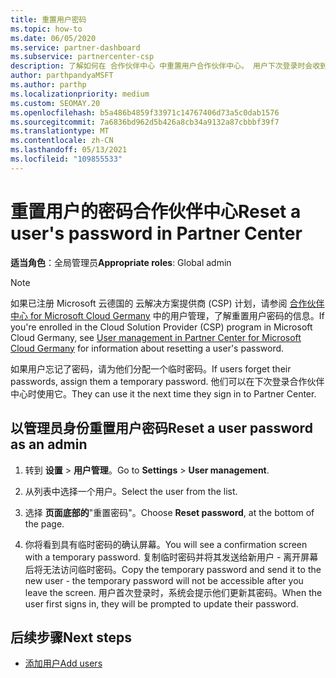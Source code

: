 ```yaml
---
title: 重置用户密码
ms.topic: how-to
ms.date: 06/05/2020
ms.service: partner-dashboard
ms.subservice: partnercenter-csp
description: 了解如何在 合作伙伴中心 中重置用户合作伙伴中心。 用户下次登录时会收到临时合作伙伴中心。
author: parthpandyaMSFT
ms.author: parthp
ms.localizationpriority: medium
ms.custom: SEOMAY.20
ms.openlocfilehash: b5a486b4859f33971c14767406d73a5c0dab1576
ms.sourcegitcommit: 7a6836bd962d5b426a8cb34a9132a87cbbbf39f7
ms.translationtype: MT
ms.contentlocale: zh-CN
ms.lasthandoff: 05/13/2021
ms.locfileid: "109855533"
---
```

# <a name="reset-a-users-password-in-partner-center"></a><span data-ttu-id="834b4-104">重置用户的密码合作伙伴中心</span><span class="sxs-lookup"><span data-stu-id="834b4-104">Reset a user's password in Partner Center</span></span>

<span data-ttu-id="834b4-105">**适当角色**：全局管理员</span><span class="sxs-lookup"><span data-stu-id="834b4-105">**Appropriate roles**: Global admin</span></span>

> [!NOTE]  
> <span data-ttu-id="834b4-106">如果已注册 Microsoft 云德国的 云解决方案提供商 (CSP) 计划，请参阅 [合作伙伴中心 for Microsoft Cloud Germany](user-management-in-partner-center-for-microsoft-cloud-germany.md) 中的用户管理，了解重置用户密码的信息。</span><span class="sxs-lookup"><span data-stu-id="834b4-106">If you're enrolled in the Cloud Solution Provider (CSP) program in Microsoft Cloud Germany, see [User management in Partner Center for Microsoft Cloud Germany](user-management-in-partner-center-for-microsoft-cloud-germany.md) for information about resetting a user's password.</span></span>

<span data-ttu-id="834b4-107">如果用户忘记了密码，请为他们分配一个临时密码。</span><span class="sxs-lookup"><span data-stu-id="834b4-107">If users forget their passwords, assign them a temporary password.</span></span> <span data-ttu-id="834b4-108">他们可以在下次登录合作伙伴中心时使用它。</span><span class="sxs-lookup"><span data-stu-id="834b4-108">They can use it the next time they sign in to Partner Center.</span></span>

## <a name="reset-a-user-password-as-an-admin"></a><span data-ttu-id="834b4-109">以管理员身份重置用户密码</span><span class="sxs-lookup"><span data-stu-id="834b4-109">Reset a user password as an admin</span></span>

1. <span data-ttu-id="834b4-110">转到 **设置** &gt; **用户管理**。</span><span class="sxs-lookup"><span data-stu-id="834b4-110">Go to **Settings** &gt; **User management**.</span></span>

2. <span data-ttu-id="834b4-111">从列表中选择一个用户。</span><span class="sxs-lookup"><span data-stu-id="834b4-111">Select the user from the list.</span></span>

3. <span data-ttu-id="834b4-112">选择 **页面底部的**"重置密码"。</span><span class="sxs-lookup"><span data-stu-id="834b4-112">Choose **Reset password**, at the bottom of the page.</span></span>

4. <span data-ttu-id="834b4-113">你将看到具有临时密码的确认屏幕。</span><span class="sxs-lookup"><span data-stu-id="834b4-113">You will see a confirmation screen with a temporary password.</span></span> <span data-ttu-id="834b4-114">复制临时密码并将其发送给新用户 - 离开屏幕后将无法访问临时密码。</span><span class="sxs-lookup"><span data-stu-id="834b4-114">Copy the temporary password and send it to the new user - the temporary password will not be accessible after you leave the screen.</span></span> <span data-ttu-id="834b4-115">用户首次登录时，系统会提示他们更新其密码。</span><span class="sxs-lookup"><span data-stu-id="834b4-115">When the user first signs in, they will be prompted to update their password.</span></span>

## <a name="next-steps"></a><span data-ttu-id="834b4-116">后续步骤</span><span class="sxs-lookup"><span data-stu-id="834b4-116">Next steps</span></span>

- [<span data-ttu-id="834b4-117">添加用户</span><span class="sxs-lookup"><span data-stu-id="834b4-117">Add users</span></span>](create-user-accounts-and-set-permissions.md)